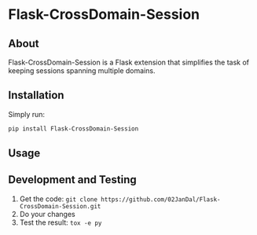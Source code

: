 # Flask-CrossDomain-Session

## About

Flask-CrossDomain-Session is a Flask extension that simplifies the task of keeping sessions spanning multiple domains.

## Installation

Simply run:

```bash
pip install Flask-CrossDomain-Session
```

## Usage


## Development and Testing

1.  Get the code: `git clone https://github.com/02JanDal/Flask-CrossDomain-Session.git`
2.  Do your changes
3.  Test the result: `tox -e py`
